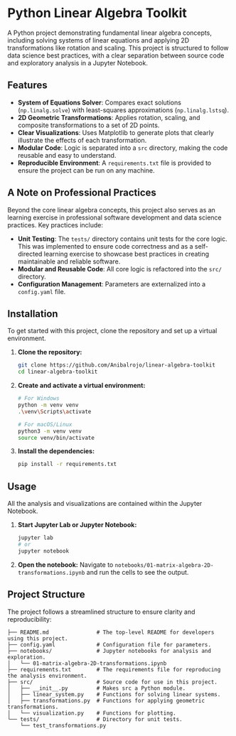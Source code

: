 # Python Linear Algebra Toolkit

A Python project demonstrating fundamental linear algebra concepts, including solving systems of linear equations and applying 2D transformations like rotation and scaling. This project is structured to follow data science best practices, with a clear separation between source code and exploratory analysis in a Jupyter Notebook.

## Features

- **System of Equations Solver**: Compares exact solutions (`np.linalg.solve`) with least-squares approximations (`np.linalg.lstsq`).
- **2D Geometric Transformations**: Applies rotation, scaling, and composite transformations to a set of 2D points.
- **Clear Visualizations**: Uses Matplotlib to generate plots that clearly illustrate the effects of each transformation.
- **Modular Code**: Logic is separated into a `src` directory, making the code reusable and easy to understand.
- **Reproducible Environment**: A `requirements.txt` file is provided to ensure the project can be run on any machine.

## A Note on Professional Practices

Beyond the core linear algebra concepts, this project also serves as an learning exercise in professional software development and data science practices. Key practices include:

-   **Unit Testing**: The `tests/` directory contains unit tests for the core logic. This was implemented to ensure code correctness and as a self-directed learning exercise to showcase best practices in creating maintainable and reliable software.
-   **Modular and Reusable Code**: All core logic is refactored into the `src/` directory.
-   **Configuration Management**: Parameters are externalized into a `config.yaml` file.

## Installation

To get started with this project, clone the repository and set up a virtual environment.

1.  **Clone the repository:**
    ```bash
    git clone https://github.com/Anibalrojo/linear-algebra-toolkit
    cd linear-algebra-toolkit
    ```

2.  **Create and activate a virtual environment:**
    ```bash
    # For Windows
    python -m venv venv
    .\venv\Scripts\activate

    # For macOS/Linux
    python3 -m venv venv
    source venv/bin/activate
    ```

3.  **Install the dependencies:**
    ```bash
    pip install -r requirements.txt
    ```

## Usage

All the analysis and visualizations are contained within the Jupyter Notebook.

1.  **Start Jupyter Lab or Jupyter Notebook:**
    ```bash
    jupyter lab
    # or
    jupyter notebook
    ```

2.  **Open the notebook:**
    Navigate to `notebooks/01-matrix-algebra-2D-transformations.ipynb` and run the cells to see the output.

## Project Structure

The project follows a streamlined structure to ensure clarity and reproducibility:

```
├── README.md               # The top-level README for developers using this project.
├── config.yaml             # Configuration file for parameters.
├── notebooks/              # Jupyter notebooks for analysis and exploration.
│   └── 01-matrix-algebra-2D-transformations.ipynb
├── requirements.txt        # The requirements file for reproducing the analysis environment.
├── src/                    # Source code for use in this project.
│   ├── __init__.py         # Makes src a Python module.
│   ├── linear_system.py    # Functions for solving linear systems.
│   ├── transformations.py  # Functions for applying geometric transformations.
│   └── visualization.py    # Functions for plotting.
└── tests/                  # Directory for unit tests.
    └── test_transformations.py
```
